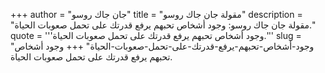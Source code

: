 +++
author = "جان جاك روسو"
title = "مقولة جان جاك روسو"
description = "مقولة جان جاك روسو: وجود أشخاص تحبهم يرفع قدرتك على تحمل صعوبات الحياة."
quote = '''وجود أشخاص تحبهم يرفع قدرتك على تحمل صعوبات الحياة.'''
slug = "وجود-أشخاص-تحبهم-يرفع-قدرتك-على-تحمل-صعوبات-الحياة"
+++
وجود أشخاص تحبهم يرفع قدرتك على تحمل صعوبات الحياة.
